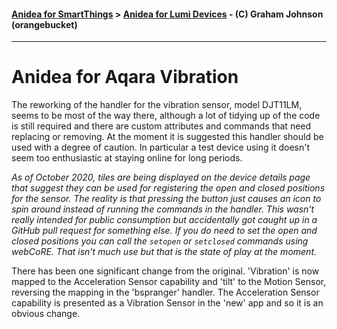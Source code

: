 #### [Anidea for SmartThings](../../../README.md) > [Anidea for Lumi Devices](../README.md#anidea-for-lumi-devices) - (C) Graham Johnson (orangebucket)
---

# Anidea for Aqara Vibration
The reworking of the handler for the vibration sensor, model DJT11LM, seems to be most of the way there, although a lot of tidying up of the code is still required and there are custom attributes and commands that need replacing or removing. At the moment it is suggested this handler should be used with a degree of caution. In particular a test device using it doesn't seem too enthusiastic at staying online for long periods.

*As of October 2020, tiles are being displayed on the device details page that suggest they can be used for registering the open and closed positions for the sensor. The reality is that pressing the button just causes an icon to spin around instead of running the commands in the handler. This wasn't really intended for public consumption but accidentally got caught up in a GitHub pull request for something else. If you do need to set the open and closed positions you can call the `setopen` or `setclosed` commands using webCoRE. That isn't much use but that is the state of play at the moment.*

There has been one significant change from the original. 'Vibration' is now mapped to the Acceleration Sensor capability and 'tilt' to the Motion Sensor, reversing the mapping in the 'bspranger' handler. The Acceleration Sensor capability is presented as a Vibration Sensor in the 'new' app and so it is an obvious change.

